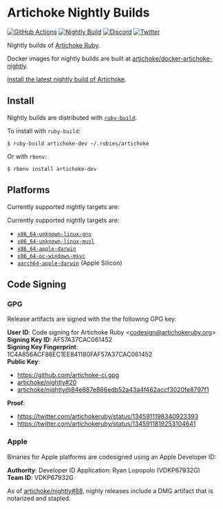 # Artichoke Nightly Builds

[![GitHub Actions](https://github.com/artichoke/nightly/workflows/CI/badge.svg)](https://github.com/artichoke/nightly/actions)
[![Nightly Build](https://github.com/artichoke/nightly/workflows/Nightly%20Builder/badge.svg)](https://github.com/artichoke/nightly/actions)
[![Discord](https://img.shields.io/discord/607683947496734760)](https://discord.gg/QCe2tp2)
[![Twitter](https://img.shields.io/twitter/follow/artichokeruby?label=Follow&style=social)](https://twitter.com/artichokeruby)

Nightly builds of [Artichoke Ruby].

Docker images for nightly builds are built at
[artichoke/docker-artichoke-nightly][docker-nightly].

[Install the latest nightly build of Artichoke][nightly-releases].

[artichoke ruby]: https://github.com/artichoke/artichoke
[docker-nightly]: https://github.com/artichoke/docker-artichoke-nightly
[nightly-releases]: https://github.com/artichoke/nightly/releases

## Install

Nightly builds are distributed with [`ruby-build`].

To install with `ruby-build`:

```shell
$ ruby-build artichoke-dev ~/.rubies/artichoke
```

Or with `rbenv`:

```shell
$ rbenv install artichoke-dev
```

## Platforms

Currently supported nightly targets are:

Currently supported nightly targets are:

- [`x86_64-unknown-linux-gnu`]
- [`x86_64-unknown-linux-musl`]
- [`x86_64-apple-darwin`]
- [`x86_64-pc-windows-msvc`]
- [`aarch64-apple-darwin`] (Apple Silicon)

[`x86_64-unknown-linux-gnu`]:
  https://github.com/artichoke/nightly/releases/latest/download/artichoke-nightly-x86_64-unknown-linux-gnu.tar.gz
[`x86_64-unknown-linux-musl`]:
  https://github.com/artichoke/nightly/releases/latest/download/artichoke-nightly-x86_64-unknown-linux-musl.tar.gz
[`x86_64-apple-darwin`]:
  https://github.com/artichoke/nightly/releases/latest/download/artichoke-nightly-x86_64-apple-darwin.tar.gz
[`x86_64-pc-windows-msvc`]:
  https://github.com/artichoke/nightly/releases/latest/download/artichoke-nightly-x86_64-pc-windows-msvc.zip
[`aarch64-apple-darwin`]:
  https://github.com/artichoke/nightly/releases/latest/download/artichoke-nightly-aarch64-apple-darwin.tar.gz

## Code Signing

### GPG

Release artifacts are signed with the the following GPG key:

**User ID**: Code signing for Artichoke Ruby \<codesign@artichokeruby.org\>  
**Signing Key ID**: AF57A37CAC061452  
**Signing Key Fingerprint**: 1C4A856ACF86EC1EE841180FAF57A37CAC061452  
**Public Key**:

- <https://github.com/artichoke-ci.gpg>
- [artichoke/nightly#20]
- [artichoke/nightly@84e687e866edb52a43a4f462accf3020fe8797f1]

**Proof**:

- <https://twitter.com/artichokeruby/status/1345911198340923393>
- <https://twitter.com/artichokeruby/status/1345911819253104641>

[`ruby-build`]: https://github.com/rbenv/ruby-build
[artichoke/nightly#20]: https://github.com/artichoke/nightly/pull/20
[artichoke/nightly@84e687e866edb52a43a4f462accf3020fe8797f1]:
  https://github.com/artichoke/nightly/commit/84e687e866edb52a43a4f462accf3020fe8797f1

### Apple

Binaries for Apple platforms are codesigned using an Apple Developer ID:

**Authority**: Developer ID Application: Ryan Lopopolo (VDKP67932G)  
**Team ID**: VDKP67932G

As of [artichoke/nightly#88], nighly releases include a DMG artifact that is
notarized and stapled.

[artichoke/nightly#88]: https://github.com/artichoke/nightly/pull/88
